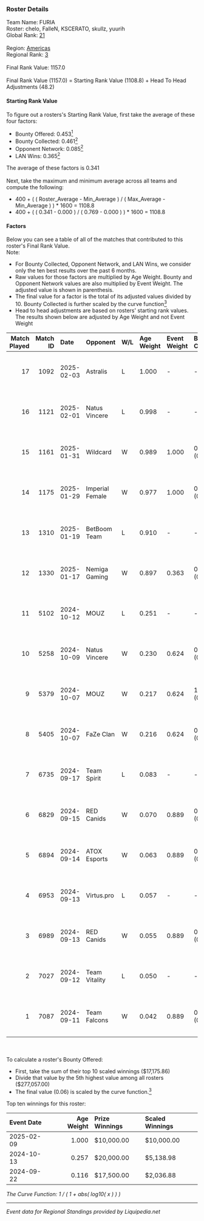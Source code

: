 ### Roster Details<br />
Team Name: FURIA<br />
Roster: chelo, FalleN, KSCERATO, skullz, yuurih<br />
Global Rank: [21](../standings_global.md)<br />
<br />
Region: [Americas]( ../standings_americas.md)<br />
Regional Rank: [3]( ../standings_americas.md)<br />
<br />
Final Rank Value:  1157.0<br />
<br />
Final Rank Value (1157.0) = Starting Rank Value (1108.8) + Head To Head Adjustments (48.2)<br />

#### Starting Rank Value<br />
To figure out a rosters's Starting Rank Value, first take the average of these four factors:<br />
- Bounty Offered: 0.453[<sup>1</sup>](#table2)
- Bounty Collected: 0.461[<sup>2</sup>](#table1)
- Opponent Network: 0.085[<sup>2</sup>](#table1)
- LAN Wins: 0.365[<sup>2</sup>](#table1)

The average of these factors is 0.341<br />
<br />
Next, take the maximum and minimum average across all teams and compute the following:<br />
- 400 + ( ( Roster_Average - Min_Average ) / ( Max_Average - Min_Average ) ) * 1600 = 1108.8
- 400 + ( ( 0.341 - 0.000 ) / ( 0.769 - 0.000 ) ) * 1600 = 1108.8


#### Factors<br />
Below you can see a table of all of the matches that contributed to this roster's Final Rank Value.<br />
Note:<br />

- For Bounty Collected, Opponent Network, and LAN Wins, we consider only the ten best results over the past 6 months.
- Raw values for those factors are multiplied by Age Weight. Bounty and Opponent Network values are also multiplied by Event Weight. The adjusted value is shown in parenthesis.
- The final value for a factor is the total of its adjusted values divided by 10. Bounty Collected is further scaled by the curve function[<sup>3</sup>](#curveFunction)
- Head to head adjustments are based on rosters' starting rank values. The results shown below are adjusted by Age Weight and not Event Weight
<span id="table1"></span><br />


| Match Played | Match ID | Date       | Opponent        | W/L | Age Weight | Event Weight | Bounty Collected | Opponent Network | LAN Wins  | H2H Adj. | Roster                                  |
| -: | -: | :- | :- | :- | :- | :- | :- | :- | :- | -: | :- |
|           17 |     1092 | 2025-02-03 | Astralis        | L   | 1.000      | -            | -                | -                | -         |    -0.85 | chelo, FalleN, KSCERATO, skullz, yuurih |
|           16 |     1121 | 2025-02-01 | Natus Vincere   | L   | 0.998      | -            | -                | -                | -         |    -1.25 | chelo, FalleN, KSCERATO, skullz, yuurih |
|           15 |     1161 | 2025-01-31 | Wildcard        | W   | 0.989      | 1.000        | 0.161 (0.160)    | 0.279 (0.276)    | 1 (0.989) |    15.78 | chelo, FalleN, KSCERATO, skullz, yuurih |
|           14 |     1175 | 2025-01-29 | Imperial Female | W   | 0.977      | 1.000        | 0.160 (0.156)    | 0.213 (0.208)    | 1 (0.977) |    14.05 | chelo, FalleN, KSCERATO, skullz, yuurih |
|           13 |     1310 | 2025-01-19 | BetBoom Team    | L   | 0.910      | -            | -                | -                | -         |   -14.80 | chelo, FalleN, KSCERATO, skullz, yuurih |
|           12 |     1330 | 2025-01-17 | Nemiga Gaming   | W   | 0.897      | 0.363        | 0.204 (0.066)    | 0.424 (0.138)    | 0 (0.000) |    13.21 | chelo, FalleN, KSCERATO, skullz, yuurih |
|           11 |     5102 | 2024-10-12 | MOUZ            | L   | 0.251      | -            | -                | -                | -         |    -0.07 | chelo, FalleN, KSCERATO, skullz, yuurih |
|           10 |     5258 | 2024-10-09 | Natus Vincere   | W   | 0.230      | 0.624        | 0.602 (0.087)    | 0.434 (0.062)    | 1 (0.230) |     6.98 | chelo, FalleN, KSCERATO, skullz, yuurih |
|            9 |     5379 | 2024-10-07 | MOUZ            | W   | 0.217      | 0.624        | 1.000 (0.136)    | 0.420 (0.057)    | 1 (0.217) |     6.79 | chelo, FalleN, KSCERATO, skullz, yuurih |
|            8 |     5405 | 2024-10-07 | FaZe Clan       | W   | 0.216      | 0.624        | 0.475 (0.064)    | 0.398 (0.054)    | 1 (0.216) |     6.68 | chelo, FalleN, KSCERATO, skullz, yuurih |
|            7 |     6735 | 2024-09-17 | Team Spirit     | L   | 0.083      | -            | -                | -                | -         |    -0.02 | chelo, FalleN, KSCERATO, skullz, yuurih |
|            6 |     6829 | 2024-09-15 | RED Canids      | W   | 0.070      | 0.889        | 0.023 (0.001)    | 0.197 (0.012)    | 1 (0.070) |     0.40 | chelo, FalleN, KSCERATO, skullz, yuurih |
|            5 |     6894 | 2024-09-14 | ATOX Esports    | W   | 0.063      | 0.889        | 0.069 (0.004)    | 0.525 (0.029)    | 1 (0.063) |     0.90 | chelo, FalleN, KSCERATO, skullz, yuurih |
|            4 |     6953 | 2024-09-13 | Virtus.pro      | L   | 0.057      | -            | -                | -                | -         |    -0.07 | chelo, FalleN, KSCERATO, skullz, yuurih |
|            3 |     6989 | 2024-09-13 | RED Canids      | W   | 0.055      | 0.889        | 0.023 (0.001)    | 0.197 (0.010)    | 1 (0.055) |     0.32 | chelo, FalleN, KSCERATO, skullz, yuurih |
|            2 |     7027 | 2024-09-12 | Team Vitality   | L   | 0.050      | -            | -                | -                | -         |    -0.02 | chelo, FalleN, KSCERATO, skullz, yuurih |
|            1 |     7087 | 2024-09-11 | Team Falcons    | W   | 0.042      | 0.889        | 0.011 (0.000)    | 0.026 (0.001)    | 1 (0.042) |     0.16 | chelo, FalleN, KSCERATO, skullz, yuurih |

<br />
<span id="table2"></span><br />
To calculate a roster's Bounty Offered:<br />

- First, take the sum of their top 10 scaled winnings ($17,175.86)
- Divide that value by the 5th highest value among all rosters ($277,057.00)
- The final value (0.06) is scaled by the curve function.[<sup>3</sup>](#curveFunction)

Top ten winnings for this roster:<br />

| Event Date | Age Weight | Prize Winnings | Scaled Winnings |
| :- | -: | :- | :- |
| 2025-02-09 |      1.000 | $10,000.00     | $10,000.00      |
| 2024-10-13 |      0.257 | $20,000.00     | $5,138.98       |
| 2024-09-22 |      0.116 | $17,500.00     | $2,036.88       |


<span id="curveFunction"></span>_The Curve Function: 1 / ( 1 + abs( log10( x ) ) )_<br />

---
_Event data for Regional Standings provided by Liquipedia.net_<br />

